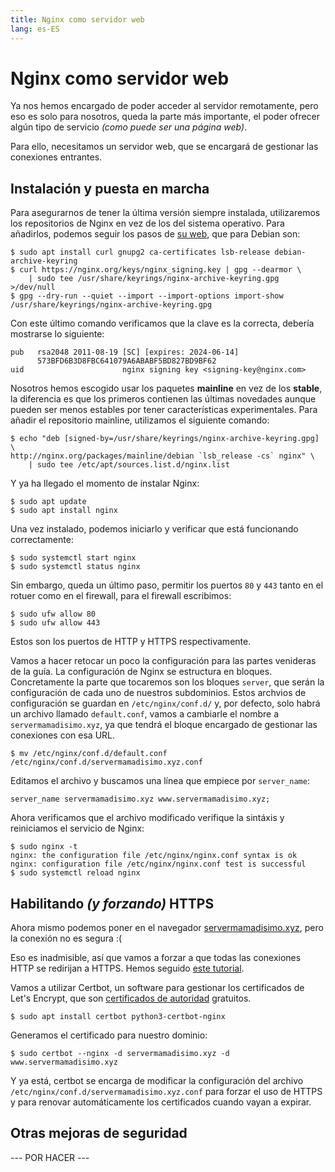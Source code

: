 ```yaml
---
title: Nginx como servidor web
lang: es-ES
---
```


# Nginx como servidor web

Ya nos hemos encargado de poder acceder al servidor remotamente, pero eso es solo para nosotros, queda la parte más importante, el poder ofrecer algún tipo de servicio *(como puede ser una página web)*.

Para ello, necesitamos un servidor web, que se encargará de gestionar las conexiones entrantes.

## Instalación y puesta en marcha

Para asegurarnos de tener la última versión siempre instalada, utilizaremos los repositorios de Nginx en vez de los del sistema operativo. Para añadirlos, podemos seguir los pasos de [su web](https://nginx.org/en/linux_packages.html#Debian), que para Debian son:

```
$ sudo apt install curl gnupg2 ca-certificates lsb-release debian-archive-keyring
$ curl https://nginx.org/keys/nginx_signing.key | gpg --dearmor \
    | sudo tee /usr/share/keyrings/nginx-archive-keyring.gpg >/dev/null
$ gpg --dry-run --quiet --import --import-options import-show /usr/share/keyrings/nginx-archive-keyring.gpg
```

Con este último comando verificamos que la clave es la correcta, debería mostrarse lo siguiente:
```
pub   rsa2048 2011-08-19 [SC] [expires: 2024-06-14]
      573BFD6B3D8FBC641079A6ABABF5BD827BD9BF62
uid                      nginx signing key <signing-key@nginx.com>
```

Nosotros hemos escogido usar los paquetes **mainline** en vez de los **stable**, la diferencia es que los primeros contienen las últimas novedades aunque pueden ser menos estables por tener características experimentales. Para añadir el repositorio mainline, utilizamos el siguiente comando:

```
$ echo "deb [signed-by=/usr/share/keyrings/nginx-archive-keyring.gpg] \
http://nginx.org/packages/mainline/debian `lsb_release -cs` nginx" \
    | sudo tee /etc/apt/sources.list.d/nginx.list

```

Y ya ha llegado el momento de instalar Nginx:

```
$ sudo apt update
$ sudo apt install nginx
```

Una vez instalado, podemos iniciarlo y verificar que está funcionando correctamente:

```
$ sudo systemctl start nginx
$ sudo systemctl status nginx
```

Sin embargo, queda un último paso, permitir los puertos `80` y `443` tanto en el rotuer como en el firewall, para el firewall escribimos:

```
$ sudo ufw allow 80
$ sudo ufw allow 443
```

Estos son los puertos de HTTP y HTTPS respectivamente.

Vamos a hacer retocar un poco la configuración para las partes venideras de la guía. La configuración de Nginx se estructura en bloques. Concretamente la parte que tocaremos son los bloques `server`, que serán la configuración de cada uno de nuestros subdominios. Estos archvios de configuración se guardan en `/etc/nginx/conf.d/` y, por defecto, solo habrá un archivo llamado `default.conf`, vamos a cambiarle el nombre a `servermamadisimo.xyz`, ya que tendrá el bloque encargado de gestionar las conexiones con esa URL.
```
$ mv /etc/nginx/conf.d/default.conf /etc/nginx/conf.d/servermamadisimo.xyz.conf
```

Editamos el archivo y buscamos una línea que empiece por `server_name`:
```
server_name servermamadisimo.xyz www.servermamadisimo.xyz;
```

Ahora verificamos que el archivo modificado verifique la sintáxis y reiniciamos el servicio de Nginx:
```
$ sudo nginx -t
nginx: the configuration file /etc/nginx/nginx.conf syntax is ok
nginx: configuration file /etc/nginx/nginx.conf test is successful
$ sudo systemctl reload nginx
```

## Habilitando *(y forzando)* HTTPS

Ahora mismo podemos poner en el navegador [servermamadisimo.xyz](http://servermamadisimo.xyz/), pero la conexión no es segura :(

Eso es inadmisible, así que vamos a forzar a que todas las conexiones HTTP se redirijan a HTTPS. Hemos seguido [este tutorial](https://www.digitalocean.com/community/tutorials/how-to-secure-nginx-with-let-s-encrypt-on-ubuntu-20-04-es).

Vamos a utilizar Certbot, un software para gestionar los certificados de Let's Encrypt, que son [certificados de autoridad](https://es.wikipedia.org/wiki/Autoridad_de_certificaci%C3%B3n) gratuitos.
```
$ sudo apt install certbot python3-certbot-nginx
```

Generamos el certificado para nuestro dominio:
```
$ sudo certbot --nginx -d servermamadisimo.xyz -d www.servermamadisimo.xyz
```

Y ya está, certbot se encarga de modificar la configuración del archivo `/etc/nginx/conf.d/servermamadisimo.xyz.conf` para forzar el uso de HTTPS y para renovar automáticamente los certificados cuando vayan a expirar.

## Otras mejoras de seguridad

--- POR HACER ---
